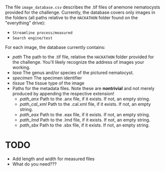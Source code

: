 The file `image_database.csv` describes the .tif files of anemone nematocysts provided for the challenge. Currently, the database covers only images in the folders (all paths relative to the `HACKATHON` folder found on the "everything" drive):

- `Streamline process/measured`
- `Search engine/test`

For each image, the database currently contains:

- *path* The path to the .tif file, relative the `HACKATHON` folder provided for the challenge. You'll likely recognize the address of images your working.
- *taxa* The genus and/or species of the pictured nematocyst.
- *specimen* The specimen identifier
- *tissue* The tissue type of the image
- Paths for the metadata files. Note these are **nontrivial** and not merely produced by appending the respective extension!
  - *path_anx* Path to the .anx file, if it exists. If not, an empty string.
  - *path_cal_xml* Path to the .cal.xml file, if it exists. If not, an empty string.
  - *path_eax* Path to the .eax file, if it exists. If not, an empty string.
  - *path_lmd* Path to the .lmd file, if it exists. If not, an empty string.
  - *path_sbx* Path to the .sbx file, if it exists. If not, an empty string.

# TODO
- Add length and width for measured files
- What do you need???
